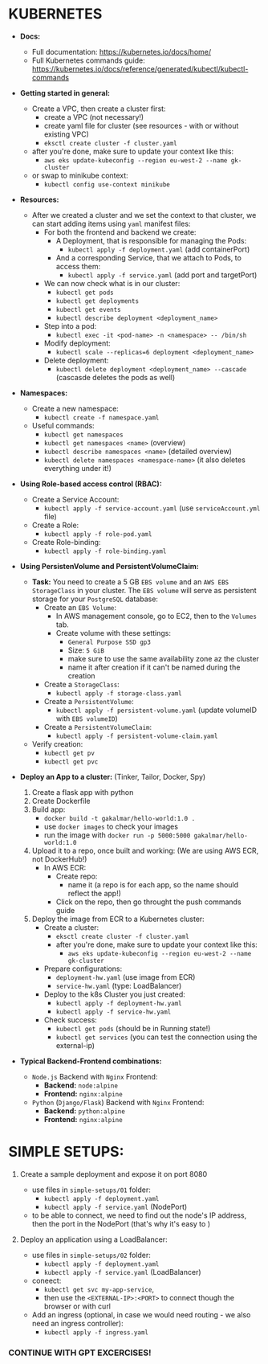 # KUBERNETES
- **Docs:**
    - Full documentation: https://kubernetes.io/docs/home/
    - Full Kubernetes commands guide: https://kubernetes.io/docs/reference/generated/kubectl/kubectl-commands

- **Getting started in general:**
    - Create a VPC, then create a cluster first:
        - create a VPC (not necessary!)
        - create yaml file for cluster (see resources - with or without existing VPC)
        - `eksctl create cluster -f cluster.yaml`
    - after you're done, make sure to update your context like this:
        - `aws eks update-kubeconfig --region eu-west-2 --name gk-cluster`
    - or swap to minikube context:
        - `kubectl config use-context minikube`

- **Resources:**
    - After we created a cluster and we set the context to that cluster, we can start adding items using `yaml` manifest files:
        - For both the frontend and backend we create:
            - A Deployment, that is responsible for managing the Pods:
                - `kubectl apply -f deployment.yaml` (add containerPort)
            - And a corresponding Service, that we attach to Pods, to access them:
                - `kubectl apply -f service.yaml` (add port and targetPort)
        - We can now check what is in our cluster:
            - `kubectl get pods`
            - `kubectl get deployments`
            - `kubectl get events`
            - `kubectl describe deployment <deployment_name>`
        - Step into a pod:
            - `kubectl exec -it <pod-name> -n <namespace> -- /bin/sh`
        - Modify deployment:
            - `kubectl scale --replicas=6 deployment <deployment_name>`
        - Delete deployment:
            - `kubectl delete deployment <deployment_name> --cascade` (cascasde deletes the pods as well)

- **Namespaces:**
    - Create a new namespace:
        - `kubectl create -f namespace.yaml`
    - Useful commands:
        - `kubectl get namespaces`
        - `kubectl get namespaces <name>` (overview)
        - `kubectl describe namespaces <name>` (detailed overview)
        - `kubectl delete namespaces <namespace-name>` (it also deletes everything under it!)

- **Using Role-based access control (RBAC):**
    - Create a Service Account:
        - `kubectl apply -f service-account.yaml` (use `serviceAccount.yml` file)
    - Create a Role:
        - `kubectl apply -f role-pod.yaml`
    - Create Role-binding:
        - `kubectl apply -f role-binding.yaml`

- **Using PersistenVolume and PersistentVolumeClaim:**
    - **Task:** You need to create a 5 GB `EBS volume` and an `AWS EBS StorageClass` in your cluster. The `EBS volume` will serve as persistent storage for your `PostgreSQL` database:
        - Create an `EBS Volume`:
            - In AWS management console, go to EC2, then to the `Volumes` tab. 
            - Create volume with these settings:
                - `General Purpose SSD gp3`
                - Size: `5 GiB`
                - make sure to use the same availability zone az the cluster
                - name it after creation if it can't be named during the creation
        - Create a `StorageClass`:
            - `kubectl apply -f storage-class.yaml`
        - Create a `PersistentVolume`:
            - `kubectl apply -f persistent-volume.yaml` (update volumeID with `EBS volumeID`)
        - Create a `PersistentVolumeClaim`:
            - `kubectl apply -f persistent-volume-claim.yaml`
    - Verify creation:
        - `kubectl get pv`
        - `kubectl get pvc`

- **Deploy an App to a cluster:** (Tinker, Tailor, Docker, Spy)
    1. Create a flask app with python
    2. Create Dockerfile
    3. Build app:
        - `docker build -t gakalmar/hello-world:1.0 .`
        - use `docker images` to check your images
        - run the image with `docker run -p 5000:5000 gakalmar/hello-world:1.0`
    4. Upload it to a repo, once built and working: (We are using AWS ECR, not DockerHub!)
        - In AWS ECR:
            - Create repo:
                - name it (a repo is for each app, so the name should reflect the app!)
            - Click on the repo, then go throught the push commands guide
    5. Deploy the image from ECR to a Kubernetes cluster:
        - Create a cluster:
            - `eksctl create cluster -f cluster.yaml`
            - after you're done, make sure to update your context like this:
                - `aws eks update-kubeconfig --region eu-west-2 --name gk-cluster`
        - Prepare configurations:
            - `deployment-hw.yaml` (use image from ECR)
            - `service-hw.yaml` (type: LoadBalancer)
        - Deploy to the k8s Cluster you just created:
            - `kubectl apply -f deployment-hw.yaml`
            - `kubectl apply -f service-hw.yaml`
        - Check success:
            - `kubectl get pods` (should be in Running state!)
            - `kubectl get services` (you can test the connection using the external-ip)

- **Typical Backend-Frontend combinations:**
    - `Node.js` Backend with `Nginx` Frontend:
        - **Backend:** `node:alpine`
        - **Frontend:** `nginx:alpine`
    - `Python` (`Django/Flask`) Backend with `Nginx` Frontend:
        - **Backend:** `python:alpine`
        - **Frontend:** `nginx:alpine`

# SIMPLE SETUPS:

1. Create a sample deployment and expose it on port 8080 
    - use files in `simple-setups/01` folder:
        - `kubectl apply -f deployment.yaml`
        - `kubectl apply -f service.yaml` (NodePort)
    - to be able to connect, we need to find out the node's IP address, then the port in the NodePort (that's why it's easy to )

2. Deploy an application using a LoadBalancer:
    - use files in `simple-setups/02` folder:
        - `kubectl apply -f deployment.yaml`
        - `kubectl apply -f service.yaml` (LoadBalancer)
    - coneect:
        - `kubectl get svc my-app-service`, 
        - then use the `<EXTERNAL-IP>:<PORT>` to connect though the browser or with curl
    - Add an ingress (optional, in case we would need routing - we also need an ingress controller):
        - `kubectl apply -f ingress.yaml`

### CONTINUE WITH GPT EXCERCISES!
